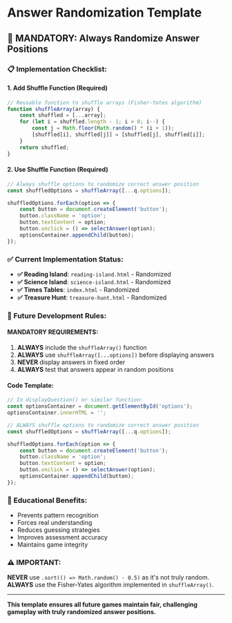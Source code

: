 # Answer Randomization Template

## 🎯 **MANDATORY: Always Randomize Answer Positions**

### **📋 Implementation Checklist:**

#### **1. Add Shuffle Function (Required)**
```javascript
// Reusable function to shuffle arrays (Fisher-Yates algorithm)
function shuffleArray(array) {
    const shuffled = [...array];
    for (let i = shuffled.length - 1; i > 0; i--) {
        const j = Math.floor(Math.random() * (i + 1));
        [shuffled[i], shuffled[j]] = [shuffled[j], shuffled[i]];
    }
    return shuffled;
}
```

#### **2. Use Shuffle Function (Required)**
```javascript
// Always shuffle options to randomize correct answer position
const shuffledOptions = shuffleArray([...q.options]);

shuffledOptions.forEach(option => {
    const button = document.createElement('button');
    button.className = 'option';
    button.textContent = option;
    button.onclick = () => selectAnswer(option);
    optionsContainer.appendChild(button);
});
```

### **✅ Current Implementation Status:**

- **✅ Reading Island**: `reading-island.html` - Randomized
- **✅ Science Island**: `science-island.html` - Randomized  
- **✅ Times Tables**: `index.html` - Randomized
- **✅ Treasure Hunt**: `treasure-hunt.html` - Randomized

### **🔧 Future Development Rules:**

#### **MANDATORY REQUIREMENTS:**
1. **ALWAYS** include the `shuffleArray()` function
2. **ALWAYS** use `shuffleArray([...options])` before displaying answers
3. **NEVER** display answers in fixed order
4. **ALWAYS** test that answers appear in random positions

#### **Code Template:**
```javascript
// In displayQuestion() or similar function:
const optionsContainer = document.getElementById('options');
optionsContainer.innerHTML = '';

// ALWAYS shuffle options to randomize correct answer position
const shuffledOptions = shuffleArray([...q.options]);

shuffledOptions.forEach(option => {
    const button = document.createElement('button');
    button.className = 'option';
    button.textContent = option;
    button.onclick = () => selectAnswer(option);
    optionsContainer.appendChild(button);
});
```

### **🎯 Educational Benefits:**
- Prevents pattern recognition
- Forces real understanding
- Reduces guessing strategies
- Improves assessment accuracy
- Maintains game integrity

### **⚠️ IMPORTANT:**
**NEVER** use `.sort(() => Math.random() - 0.5)` as it's not truly random.
**ALWAYS** use the Fisher-Yates algorithm implemented in `shuffleArray()`.

---

**This template ensures all future games maintain fair, challenging gameplay with truly randomized answer positions.** 